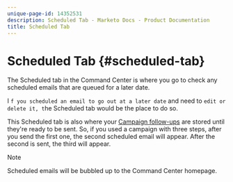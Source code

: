 ```yaml
---
unique-page-id: 14352531
description: Scheduled Tab - Marketo Docs - Product Documentation
title: Scheduled Tab
---
```


# Scheduled Tab {#scheduled-tab}

The Scheduled tab in the Command Center is where you go to check any scheduled emails that are queued for a later date.

I `f you scheduled an email to go out at a later date` and need to `edit or` `delete it, t`he Scheduled tab would be the place to do so.

This Scheduled tab is also where your [Campaign follow-ups](http://docs.marketo.com/x/NCDG) are stored until they're ready to be sent. So, if you used a campaign with three steps, after you send the first one, the second scheduled email will appear. After the second is sent, the third will appear.

>[!NOTE]
>
>Scheduled emails will be bubbled up to the Command Center homepage.

